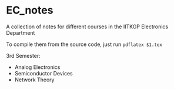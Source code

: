 # EC_notes
A collection of notes for different courses in the IITKGP Electronics Department 

To compile them from the source code, just run ``pdflatex $1.tex``


3rd Semester:
* Analog Electronics
* Semiconductor Devices
* Network Theory
